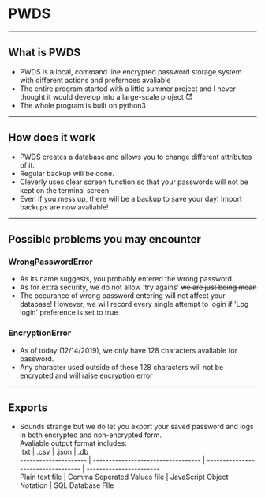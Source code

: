 # PWDS #
- - - -
## What is PWDS ##
* PWDS is a local, command line encrypted password storage system with different actions and prefernces avaliable 
* The entire program started with a little summer project and I never thought it would develop into a large-scale project :smiling_imp:
* The whole program is built on python3
- - - -
## How does it work ##
* PWDS creates a database and allows you to change different attributes of it.
* Regular backup will be done.
* Cleverly uses clear screen function so that your passwords will not be kept on the terminal screen
* Even if you mess up, there will be a backup to save your day! Import backups are now avaliable!
- - - -
## Possible problems you may encounter ##  
### WrongPasswordError ###  
* As its name suggests, you probably entered the wrong password. 
* As for extra security, we do not allow 'try agains' ~~we are just being mean~~
* The occurance of wrong password entering will not affect your database! However, we will record every single attempt to login if 'Log login' preference is set to true

### EncryptionError ###
* As of today (12/14/2019), we only have 128 characters avaliable for password.
* Any character used outside of these 128 characters will not be encrypted and will raise encryption error

- - - -
## Exports ##
* Sounds strange but we do let you export your saved password and logs in both encrypted and non-encrypted form.  
Avaliable output format includes:  
.txt                  | .csv                               | .json                              | .db  
--------------------- | ---------------------------------- | ---------------------------------- | -----------------------  
Plain text file       | Comma Seperated Values file        | JavaScript Object Notation         | SQL Database FIle  
